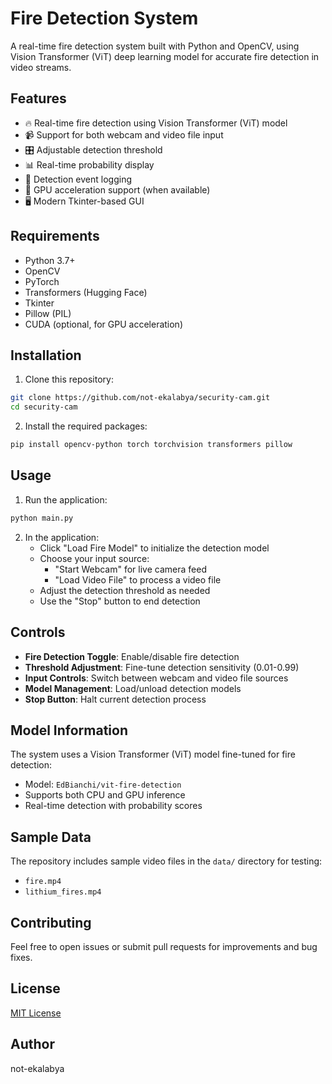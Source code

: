 # Fire Detection System

A real-time fire detection system built with Python and OpenCV, using Vision Transformer (ViT) deep learning model for accurate fire detection in video streams.

## Features

- 🔥 Real-time fire detection using Vision Transformer (ViT) model
- 📹 Support for both webcam and video file input
- 🎛️ Adjustable detection threshold
- 📊 Real-time probability display
- 📝 Detection event logging
- 🎯 GPU acceleration support (when available)
- 🖥️ Modern Tkinter-based GUI

## Requirements

- Python 3.7+
- OpenCV
- PyTorch
- Transformers (Hugging Face)
- Tkinter
- Pillow (PIL)
- CUDA (optional, for GPU acceleration)

## Installation

1. Clone this repository:
```bash
git clone https://github.com/not-ekalabya/security-cam.git
cd security-cam
```

2. Install the required packages:
```bash
pip install opencv-python torch torchvision transformers pillow
```

## Usage

1. Run the application:
```bash
python main.py
```

2. In the application:
   - Click "Load Fire Model" to initialize the detection model
   - Choose your input source:
     - "Start Webcam" for live camera feed
     - "Load Video File" to process a video file
   - Adjust the detection threshold as needed
   - Use the "Stop" button to end detection

## Controls

- **Fire Detection Toggle**: Enable/disable fire detection
- **Threshold Adjustment**: Fine-tune detection sensitivity (0.01-0.99)
- **Input Controls**: Switch between webcam and video file sources
- **Model Management**: Load/unload detection models
- **Stop Button**: Halt current detection process

## Model Information

The system uses a Vision Transformer (ViT) model fine-tuned for fire detection:
- Model: `EdBianchi/vit-fire-detection`
- Supports both CPU and GPU inference
- Real-time detection with probability scores

## Sample Data

The repository includes sample video files in the `data/` directory for testing:
- `fire.mp4`
- `lithium_fires.mp4`

## Contributing

Feel free to open issues or submit pull requests for improvements and bug fixes.

## License

[MIT License](LICENSE)

## Author

not-ekalabya
